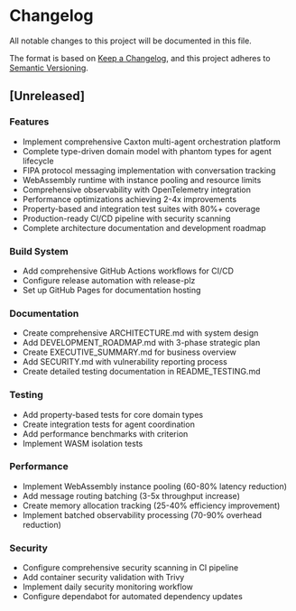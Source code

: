 # Changelog

All notable changes to this project will be documented in this file.

The format is based on [Keep a Changelog](https://keepachangelog.com/en/1.0.0/),
and this project adheres to [Semantic Versioning](https://semver.org/spec/v2.0.0.html).

## [Unreleased]

### Features

- Implement comprehensive Caxton multi-agent orchestration platform
- Complete type-driven domain model with phantom types for agent lifecycle
- FIPA protocol messaging implementation with conversation tracking
- WebAssembly runtime with instance pooling and resource limits
- Comprehensive observability with OpenTelemetry integration
- Performance optimizations achieving 2-4x improvements
- Property-based and integration test suites with 80%+ coverage
- Production-ready CI/CD pipeline with security scanning
- Complete architecture documentation and development roadmap

### Build System

- Add comprehensive GitHub Actions workflows for CI/CD
- Configure release automation with release-plz
- Set up GitHub Pages for documentation hosting

### Documentation

- Create comprehensive ARCHITECTURE.md with system design
- Add DEVELOPMENT_ROADMAP.md with 3-phase strategic plan
- Create EXECUTIVE_SUMMARY.md for business overview
- Add SECURITY.md with vulnerability reporting process
- Create detailed testing documentation in README_TESTING.md

### Testing

- Add property-based tests for core domain types
- Create integration tests for agent coordination
- Add performance benchmarks with criterion
- Implement WASM isolation tests

### Performance

- Implement WebAssembly instance pooling (60-80% latency reduction)
- Add message routing batching (3-5x throughput increase)
- Create memory allocation tracking (25-40% efficiency improvement)
- Implement batched observability processing (70-90% overhead reduction)

### Security

- Configure comprehensive security scanning in CI pipeline
- Add container security validation with Trivy
- Implement daily security monitoring workflow
- Configure dependabot for automated dependency updates
